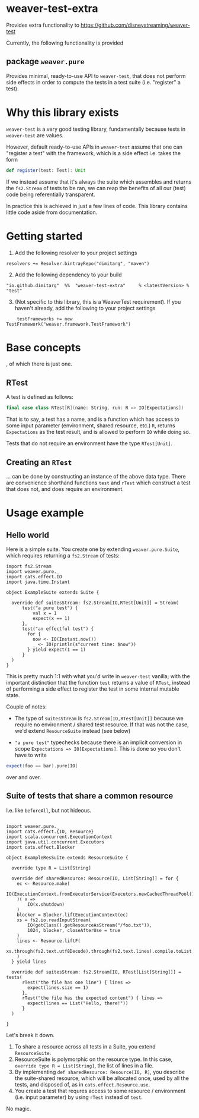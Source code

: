 # weaver-test-extra

Provides extra functionality to https://github.com/disneystreaming/weaver-test

Currently, the following functionality is provided

## package `weaver.pure`

Provides minimal, ready-to-use API to `weaver-test`, that does not perform side effects
in order to compute the tests in a test suite (i.e. "register" a test).


# Why this library exists

`weaver-test` is a very good testing library, fundamentally because tests in
`weaver-test` are values.

However, default ready-to-use APIs in `weaver-test` assume that one can "register a test" with the framework, which is a side effect i.e. takes the form

```scala
def register(test: Test): Unit
```

If we instead assume that it's always the suite which assembles and returns the `fs2.Stream` of
tests to be ran, we can reap the benefits of all our (test) code being referentially transparent.

In practice this is achieved in just a few lines of code. This library contains little code
aside from documentation.

# Getting started 

1. Add the following resolver to your project settings

```
resolvers += Resolver.bintrayRepo("dimitarg", "maven")
```

2. Add the following dependency to your build

```
"io.github.dimitarg"  %%  "weaver-test-extra"     % <latestVersion> % "test"
```

3. (Not specific to this library, this is a WeaverTest requirement). If you haven't already,
add the following to your project settings

```
    testFrameworks += new TestFramework("weaver.framework.TestFramework")
```

# Base concepts

, of which there is just one.

## RTest

A test is defined as follows:

```scala
final case class RTest[R](name: String, run: R => IO[Expectations])
```

That is to say, a test has a name, and is a function which has access to
some input parameter (environment, shared resource, etc.) `R`, returns
`Expectations` as the test result, and is allowed to perform `IO` while doing so.

Tests that do not require an environment have the type `RTest[Unit]`.

## Creating an `RTest`

... can be done by constructing an instance of the above data type.
There are convenience shorthand functions `test` and `rTest` which construct a test that does not,
and does require an environment.

# Usage example

## Hello world

Here is a simple suite. You create one by extending `weaver.pure.Suite`, which requires returning a `fs2.Stream` of tests:

```
import fs2.Stream
import weaver.pure._
import cats.effect.IO
import java.time.Instant

object ExampleSuite extends Suite {

  override def suitesStream: fs2.Stream[IO,RTest[Unit]] = Stream(
      test("a pure test") {
          val x = 1
          expect(x == 1)
      },
      test("an effectful test") {
        for {
          now <- IO(Instant.now())
          _ <- IO(println(s"current time: $now"))
        } yield expect(1 == 1)
      }
  )
}
```

This is pretty much 1:1 with what you'd write in `weaver-test` vanilla; with the important distinction
that the function `test` returns a value of `RTest`, instead of performing a side effect to register the test in some internal mutable state.

Couple of notes:

- The type of `suitesStream` is `fs2.Stream[IO,RTest[Unit]]` because we require no 
environment / shared test resource. If that was not the case, we'd extend `ResourceSuite` instead
(see below)

- `"a pure test"` typechecks because there is an implicit conversion in scope
`Expectations => IO[Expectations]`. This is done so you don't have to write
```scala
expect(foo == bar).pure[IO]
```
over and over.

## Suite of tests that share a common resource

I.e. like `beforeAll`, but not hideous.

```

import weaver.pure._
import cats.effect.{IO, Resource}
import scala.concurrent.ExecutionContext
import java.util.concurrent.Executors
import cats.effect.Blocker

object ExampleResSuite extends ResourceSuite {

  override type R = List[String]

  override def sharedResource: Resource[IO, List[String]] = for {
    ec <- Resource.make(
        IO(ExecutionContext.fromExecutorService(Executors.newCachedThreadPool()))
    )( x =>
        IO(x.shutdown)
    )
    blocker = Blocker.liftExecutionContext(ec)
    xs = fs2.io.readInputStream(
        IO(getClass().getResourceAsStream("/foo.txt")),
        1024, blocker, closeAfterUse = true
    ) 
    lines <- Resource.liftF(
        xs.through(fs2.text.utf8Decode).through(fs2.text.lines).compile.toList
    )
  } yield lines

  override def suitesStream: fs2.Stream[IO, RTest[List[String]]] = tests(
      rTest("the file has one line") { lines =>
        expect(lines.size == 1)
      },
      rTest("the file has the expected content") { lines =>
        expect(lines == List("Hello, there!"))    
      }
  )
  
}
```

Let's break it down.

1. To share a resource across all tests in a Suite, you extend `ResourceSuite`.
2. ResourceSuite is polymorphic on the resource type. In this case, `override type R = List[String]`, the list of lines in a file.
3. By implementing `def sharedResource: Resource[IO, R]`, you describe the suite-shared resource, which will be allocated once, used by all the tests, and disposed of, as in `cats.effect.Resource.use`.
4. You create a test that requres access to some resource / environment (i.e. input parameter) by using `rTest` instead of `test`.


No magic.